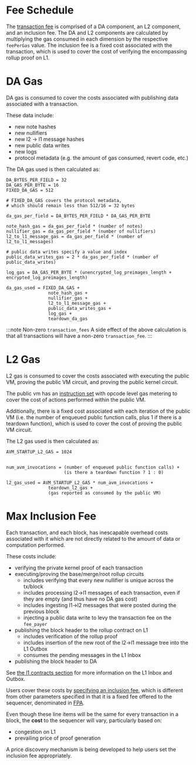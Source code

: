 # Fee Schedule

The  [transaction fee](./specifying-gas-fee-info.md#transaction-fee) is comprised of a DA component, an L2 component, and an inclusion fee. The DA and L2 components are calculated by multiplying the gas consumed in each dimension by the respective `feePerGas` value. The inclusion fee is a fixed cost associated with the transaction, which is used to cover the cost of verifying the encompassing rollup proof on L1.

# DA Gas

DA gas is consumed to cover the costs associated with publishing data associated with a transaction.

These data include:
  - new note hashes
  - new nullifiers
  - new l2 -> l1 message hashes
  - new public data writes
  - new logs
  - protocol metadata (e.g. the amount of gas consumed, revert code, etc.)

The DA gas used is then calculated as:

```
DA_BYTES_PER_FIELD = 32
DA_GAS_PER_BYTE = 16
FIXED_DA_GAS = 512

# FIXED_DA_GAS covers the protocol metadata,
# which should remain less than 512/16 = 32 bytes

da_gas_per_field = DA_BYTES_PER_FIELD * DA_GAS_PER_BYTE

note_hash_gas = da_gas_per_field * (number of notes)
nullifier_gas = da_gas_per_field * (number of nullifiers)
l2_to_l1_message_gas = da_gas_per_field * (number of l2_to_l1_messages)

# public data writes specify a value and index
public_data_writes_gas = 2 * da_gas_per_field * (number of public_data_writes)

log_gas = DA_GAS_PER_BYTE * (unencrypted_log_preimages_length + encrypted_log_preimages_length)

da_gas_used = FIXED_DA_GAS +
                note_hash_gas +
                nullifier_gas +
                l2_to_l1_message_gas +
                public_data_writes_gas +
                log_gas +
                teardown_da_gas
```

:::note Non-zero `transaction_fees`
A side effect of the above calculation is that all transactions will have a non-zero `transaction_fee`.
:::

# L2 Gas

L2 gas is consumed to cover the costs associated with executing the public VM, proving the public VM circuit, and proving the public kernel circuit.

The public vm has an [instruction set](../public-vm/instruction-set.mdx) with opcode level gas metering to cover the cost of actions performed within the public VM.

Additionally, there is a fixed cost associated with each iteration of the public VM (i.e. the number of enqueued public function calls, plus 1 if there is a teardown function), which is used to cover the cost of proving the public VM circuit.

The L2 gas used is then calculated as:

```
AVM_STARTUP_L2_GAS = 1024


num_avm_invocations = (number of enqueued public function calls) +
                      (is there a teardown function ? 1 : 0)

l2_gas_used = AVM_STARTUP_L2_GAS * num_avm_invocations + 
                teardown_l2_gas +
                (gas reported as consumed by the public VM)
```

# Max Inclusion Fee

Each transaction, and each block, has inescapable overhead costs associated with it which are not directly related to the amount of data or computation performed. 

These costs include:
- verifying the private kernel proof of each transaction
- executing/proving the base/merge/root rollup circuits
  - includes verifying that every new nullifier is unique across the tx/block
  - includes processing l2->l1 messages of each transaction, even if they are empty (and thus have no DA gas cost)
  - includes ingesting l1->l2 messages that were posted during the previous block
  - injecting a public data write to levy the transaction fee on the `fee_payer`
- publishing the block header to the rollup contract on L1
  - includes verification of the rollup proof
  - includes insertion of the new root of the l2->l1 message tree into the L1 Outbox
  - consumes the pending messages in the L1 Inbox
- publishing the block header to DA

See [the l1 contracts section](../l1-smart-contracts/index.md) for more information on the L1 Inbox and Outbox.

Users cover these costs by [specifying an inclusion fee](./specifying-gas-fee-info.md#specifying-gas--fee-info), which is different from other parameters specified in that it is a fixed fee offered to the sequencer, denominated in [FPA](./fee-payment-asset.md). 

Even though these line items will be the same for every transaction in a block, the **cost** to the sequencer will vary, particularly based on:
- congestion on L1
- prevailing price of proof generation

A price discovery mechanism is being developed to help users set the inclusion fee appropriately.


